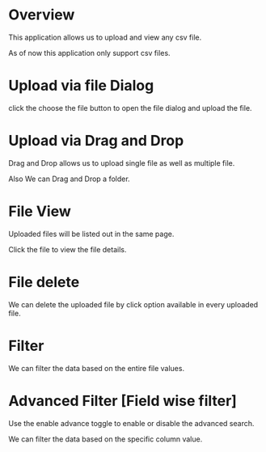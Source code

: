 # Overview

This application allows us to upload and view any csv file.

As of now this application only support csv files.

# Upload via file Dialog

click the choose the file button to open the file dialog and upload the file.

# Upload via Drag and Drop

Drag and Drop allows us to upload single file as well as multiple file.

Also We can Drag and Drop a folder.

# File View

Uploaded files will be listed out in the same page.

Click the file to view the file details.

# File delete

We can delete the uploaded file by click option available in every uploaded file.

# Filter

We can filter the data based on the entire file values.

# Advanced Filter [Field wise filter]

Use the enable advance toggle to enable or disable the advanced search.

We can filter the data based on the specific column value.
